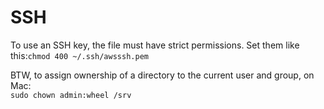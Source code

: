 # SSH

To use an SSH key, the file must have strict permissions. Set them like this:`chmod 400 ~/.ssh/awsssh.pem` 



BTW, to assign ownership of a directory to the current user and group, on Mac:  
`sudo chown admin:wheel /srv`  









